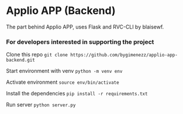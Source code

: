 # Applio APP (Backend)
The part behind Applio APP, uses Flask and RVC-CLI by blaisewf.

### For developers interested in supporting the project
Clone this repo
`git clone https://github.com/bygimenezz/applio-app-backend.git`

Start environment with venv
`python -m venv env`

Activate environment
`source env/bin/activate`

Install the dependencies
`pip install -r requirements.txt`

Run server
`python server.py`